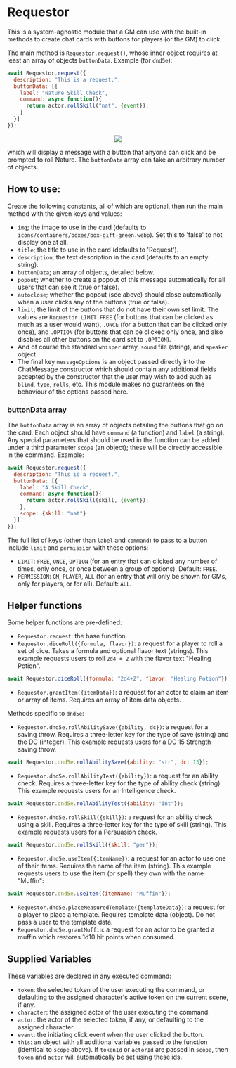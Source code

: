 # Requestor
This is a system-agnostic module that a GM can use with the built-in methods to create chat cards with buttons for players (or the GM) to click.

The main method is `Requestor.request()`, whose inner object requires at least an array of objects `buttonData`. Example (for `dnd5e`):

```js
await Requestor.request({
  description: "This is a request.",
  buttonData: [{
    label: "Nature Skill Check",
    command: async function(){
      return actor.rollSkill("nat", {event});
    }
  }]
});
```

<p align="center">
  <img src="https://i.imgur.com/uQgwh4B.png"/>
</p>

which will display a message with a button that anyone can click and be prompted to roll Nature. The `buttonData` array can take an arbitrary number of objects.

## How to use:
Create the following constants, all of which are optional, then run the main method with the given keys and values:
* `img`; the image to use in the card (defaults to `icons/containers/boxes/box-gift-green.webp`). Set this to 'false' to not display one at all.
* `title`; the title to use in the card (defaults to 'Request').
* `description`; the text description in the card (defaults to an empty string).
* `buttonData`; an array of objects, detailed below.
* `popout`; whether to create a popout of this message automatically for all users that can see it (true or false).
* `autoclose`; whether the popout (see above) should close automatically when a user clicks any of the buttons (true or false).
* `limit`; the limit of the buttons that do not have their own set limit. The values are `Requestor.LIMIT.FREE` (for buttons that can be clicked as much as a user would want), `.ONCE` (for a button that can be clicked only once), and `.OPTION` (for buttons that can be clicked only once, and also disables all other buttons on the card set to `.OPTION`).
* And of course the standard `whisper` array, `sound` file (string), and `speaker` object.
* The final key `messageOptions` is an object passed directly into the ChatMessage constructor which should contain any additional fields accepted by the constructor that the user may wish to add such as `blind`, `type`, `rolls`, etc. This module makes no guarantees on the behaviour of the options passed here.

### buttonData array
The `buttonData` array is an array of objects detailing the buttons that go on the card. Each object should have `command` (a function) and `label` (a string). Any special parameters that should be used in the function can be added under a third parameter `scope` (an object); these will be directly accessible in the command. Example:

```js
await Requestor.request({
  description: "This is a request.",
  buttonData: [{
    label: "A Skill Check",
    command: async function(){
      return actor.rollSkill(skill, {event});
    },
    scope: {skill: "nat"}
  }]
});
```

The full list of keys (other than `label` and `command`) to pass to a button include `limit` and `permission` with these options:
* `LIMIT`: `FREE`, `ONCE`, `OPTION` (for an entry that can clicked any number of times, only once, or once between a group of options). Default: `FREE`.
* `PERMISSION`: `GM`, `PLAYER`, `ALL` (for an entry that will only be shown for GMs, only for players, or for all). Default: `ALL`.

## Helper functions

Some helper functions are pre-defined:
* `Requestor.request`: the base function.
* `Requestor.diceRoll({formula, flavor})`: a request for a player to roll a set of dice. Takes a formula and optional flavor text (strings). This example requests users to roll `2d4 + 2` with the flavor text "Healing Potion".
```js
await Requestor.diceRoll({formula: "2d4+2", flavor: "Healing Potion"});
```
* `Requestor.grantItem({itemData})`: a request for an actor to claim an item or array of items. Requires an array of item data objects.

Methods specific to `dnd5e`:
* `Requestor.dnd5e.rollAbilitySave({ability, dc})`: a request for a saving throw. Requires a three-letter key for the type of save (string) and the DC (integer). This example requests users for a DC 15 Strength saving throw.
```js
await Requestor.dnd5e.rollAbilitySave({ability: "str", dc: 15});
```
* `Requestor.dnd5e.rollAbilityTest({ability})`: a request for an ability check. Requires a three-letter key for the type of ability check (string). This example requests users for an Intelligence check.
```js
await Requestor.dnd5e.rollAbilityTest({ability: "int"});
```
* `Requestor.dnd5e.rollSkill({skill})`: a request for an ability check using a skill. Requires a three-letter key for the type of skill (string). This example requests users for a Persuasion check.
```js
await Requestor.dnd5e.rollSkill({skill: "per"});
```
* `Requestor.dnd5e.useItem({itemName})`: a request for an actor to use one of their items. Requires the name of the item (string). This example requests users to use the item (or spell) they own with the name "Muffin":
```js
await Requestor.dnd5e.useItem({itemName: "Muffin"});
```
* `Requestor.dnd5e.placeMeasuredTemplate({templateData})`: a request for a player to place a template. Requires template data (object). Do not pass a user to the template data.
* `Requestor.dnd5e.grantMuffin`: a request for an actor to be granted a muffin which restores 1d10 hit points when consumed.

## Supplied Variables
These variables are declared in any executed command:
* `token`: the selected token of the user executing the command, or defaulting to the assigned character's active token on the current scene, if any.
* `character`: the assigned actor of the user executing the command.
* `actor`: the actor of the selected token, if any, or defaulting to the assigned character.
* `event`: the initiating click event when the user clicked the button.
* `this`: an object with all additional variables passed to the function (identical to `scope` above).
If `tokenId` or `actorId` are passed in `scope`, then `token` and `actor` will automatically be set using these ids.
